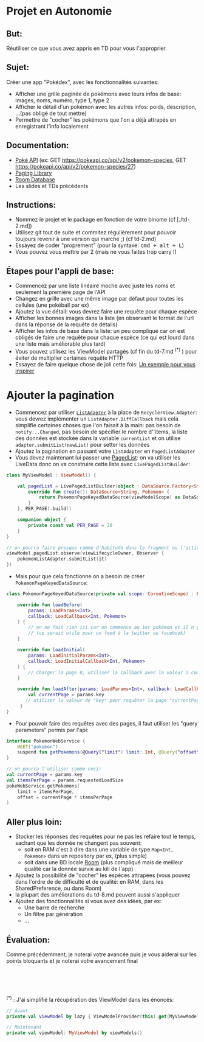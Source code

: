 # Projet en Autonomie

## But: 
Réutiliser ce que vous avez appris en TD pour vous l'approprier.

## Sujet: 
Créer une app "Pokédex", avec les fonctionnalités suivantes:
- Afficher une grille paginée de pokémons avec leurs infos de base: images, noms, numéro, type 1, type 2
- Afficher le détail d'un pokémon avec les autres infos: poids, description, ...(pas obligé de tout mettre)
- Permettre de "cocher" les pokémons que l'on a déjà attrapés en enregistrant l'info localement 

## Documentation:
- [Poké API](https://pokeapi.co/) (ex: GET https://pokeapi.co/api/v2/pokemon-species, GET https://pokeapi.co/api/v2/pokemon-species/27)
- [Paging Library](https://developer.android.com/topic/libraries/architecture/paging)
- [Room Database](https://developer.android.com/topic/libraries/architecture/room)
- Les slides et TDs précédents

## Instructions: 
- Nommez le projet et le package en fonction de votre binome (cf [./td-2.md])
- Utilisez git tout de suite et commitez régulièrement pour pouvoir toujours revenir à une version qui marche ;) (cf td-2.md)
- Essayez de coder "proprement" (pour la syntaxe: <kbd>cmd + alt + L</kbd>)
- Vous pouvez vous mettre par 2 (mais ne vous faites trop carry !) 

## Étapes pour l'appli de base: 
- Commencez par une liste linéaire moche avec juste les noms et seulement la première page de l'API
- Changez en grille avec une même image par défaut pour toutes les cellules (une pokéball par ex)
- Ajoutez la vue détail: vous devrez faire une requête pour chaque espèce
- Afficher les bonnes images dans la liste (en observant le format de l'url dans la réponse de la requête de détails)
- Afficher les infos de base dans la liste: un peu compliqué car on est obligés de faire une requête pour chaque espèce (ce qui est lourd dans une liste mais améliorable plus tard)
- Vous pouvez utilisez les ViewModel partagés (cf fin du td-7.md <sup>(*)</sup> ) pour éviter de multiplier certaines requête HTTP
- Essayez de faire quelque chose de joli cette fois: [Un exemple pour vous inspirer](https://www.instagram.com/p/Bx86mp2hWT-/)

# Ajouter la pagination
- Commencez par utiliser [`ListAdapter`](https://developer.android.com/reference/androidx/recyclerview/widget/ListAdapter) à la place de `RecyclerView.Adapter`: vous devrez implémenter un `ListAdapter.DiffCallback` mais cela simplifie certaines choses que l'on faisait à la main: pas besoin de `notify...Changed`, pas besoin de spécifier le nombre d''items, la liste des données est stockée dans la variable `currentList` et on utilise `adapter.submitList(newList)` pour setter les données
- Ajoutez la pagination en passant votre `ListAdapter` en `PagedListAdapter` 
- Vous devez maintenant lui passer une [PagedList](https://developer.android.com/topic/libraries/architecture/paging/ui): on va utiliser les LiveData donc on va construire cette liste avec `LivePagedListBuilder`:

```kotlin
class MyViewModel : ViewModel() {

    val pagedList = LivePagedListBuilder(object : DataSource.Factory<String, Pokemon>() {
        override fun create(): DataSource<String, Pokemon> {
            return PokemonPageKeyedDataSource(viewModelScope) as DataSource<String, Pokemon>
        }
    }, PER_PAGE).build()

    companion object {
        private const val PER_PAGE = 20
    }
}

// on pourra faire presque comme d'habitude dans le fragment ou l'activity:
viewModel.pagedList.observe(viewLifecycleOwner, Observer {
    pokemonListAdapter.submitList(it)
})
```

- Mais pour que cela fonctionne on a besoin de créer `PokemonPageKeyedDataSource`: 
```kotlin
class PokemonPageKeyedDataSource(private val scope: CoroutineScope) : PageKeyedDataSource<Int, Pokemon>() {

    override fun loadBefore(
        params: LoadParams<Int>,
        callback: LoadCallback<Int, Pokemon>
    ) {
        // on ne fait rien ici car on commence au 1er pokémon et il n'y a rien avant 
        // (ce serait utile pour un feed à la twitter ou facebook)
    }

    override fun loadInitial(
        params: LoadInitialParams<Int>,
        callback: LoadInitialCallback<Int, Pokemon>
    ) {
        // Charger la page 0, utiliser la callback avec la valeur 1 comme "key"
    }

    override fun loadAfter(params: LoadParams<Int>, callback: LoadCallback<Int, Pokemon>) {
        val currentPage = params.key
       // utiliser la valeur de "key" pour requêter la page "currentPage" et utiliser la callback avec currentPage + 1
     }
}
```

- Pour pouvoir faire des requêtes avec des pages, il faut utiliser les "query parameters" permis par l'api:

```kotlin
interface PokemonWebService {
    @GET("pokemon")
    suspend fun getPokemons(@Query("limit") limit: Int, @Query("offset") offset: Int = 0): Response<PokeListResponse>
}

// on pourra l'utiliser comme ceci:
val currentPage = params.key
val itemsPerPage = params.requestedLoadSize
pokeWebService.getPokemons(
    limit = itemsPerPage,
    offset = currentPage * itemsPerPage
)
```

## Aller plus loin:
- Stocker les réponses des requêtes pour ne pas les refaire tout le temps, sachant que les donnée ne changent pas souvent:
    - soit en RAM c'est à dire dans une variable de type `Map<Int, Pokemon>` dans un repository par ex, (plus simple)
    - soit dans une BD locale [Room](https://developer.android.com/topic/libraries/architecture/room) (plus compliqué mais de meilleur qualité car la donnée survie au kill de l'app)
- Ajoutez la possibilité de "cocher" les espèces attrapées (vous pouvez dans l'ordre de de difficulté et de qualité: en RAM, dans les SharedPreference, ou dans Room)
- la plupart des améliorations du td-8.md peuvent aussi s'appliquer
- Ajoutez des fonctionnalités si vous avez des idées, par ex:
    - Une barre de recherche
    - Un filtre par génération
    - ...

## Évaluation:
Comme précédemment, je noterai votre avancée puis je vous aiderai sur les points bloquants et je noterai votre avancement final

<br/>
<br/>
<br/>
<br/>
<sup>(*)</sup> : J'ai simplifié la récupération des ViewModel dans les énoncés:

```kotlin
// Avant
private val viewModel by lazy { ViewModelProvider(this).get(MyViewModel::class.java) }

// Maintenant
private val viewModel: MyViewModel by viewModels()
```
